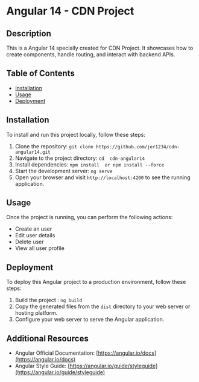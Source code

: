 # Angular 14 - CDN Project

## Description

This is a Angular 14 specially created for CDN Project. It showcases how to create components, handle routing, and interact with backend APIs.

## Table of Contents

- [Installation](#installation)
- [Usage](#usage)
- [Deployment](#deployment)


## Installation

To install and run this project locally, follow these steps:

1. Clone the repository: `git clone https://github.com/jer1234/cdn-angular14.git`
2. Navigate to the project directory: `cd  cdn-angular14`
3. Install dependencies: `npm install  or npm install --force`
4. Start the development server: `ng serve`
5. Open your browser and visit `http://localhost:4200` to see the running application.

## Usage

Once the project is running, you can perform the following actions:

- Create an user
- Edit user details
- Delete user
- View all user profile

## Deployment

To deploy this Angular project to a production environment, follow these steps:

1. Build the project : `ng build`
2. Copy the generated files from the `dist` directory to your web server or hosting platform.
3. Configure your web server to serve the Angular application.


## Additional Resources

- Angular Official Documentation: [https://angular.io/docs](https://angular.io/docs)
- Angular Style Guide: [https://angular.io/guide/styleguide](https://angular.io/guide/styleguide)

